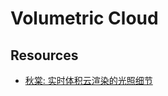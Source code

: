 
# Volumetric Cloud


## Resources


- [秋棠: 实时体积云渲染的光照细节](https://qiutang98.github.io/post/%E5%AE%9E%E6%97%B6%E6%B8%B2%E6%9F%93%E5%BC%80%E5%8F%91/%E5%AE%9E%E6%97%B6%E4%BD%93%E7%A7%AF%E4%BA%91%E6%B8%B2%E6%9F%93/)